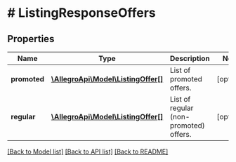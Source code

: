 # # ListingResponseOffers

## Properties

Name | Type | Description | Notes
------------ | ------------- | ------------- | -------------
**promoted** | [**\AllegroApi\Model\ListingOffer[]**](ListingOffer.md) | List of promoted offers. | [optional]
**regular** | [**\AllegroApi\Model\ListingOffer[]**](ListingOffer.md) | List of regular (non-promoted) offers. | [optional]

[[Back to Model list]](../../README.md#models) [[Back to API list]](../../README.md#endpoints) [[Back to README]](../../README.md)
